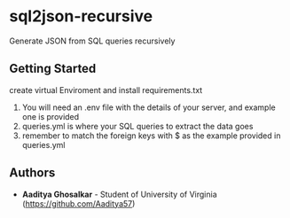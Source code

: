 # sql2json-recursive

Generate JSON from SQL queries recursively 

## Getting Started

create virtual Enviroment and install requirements.txt

1. You will need an .env file with the details of your server, and example one is provided
2. queries.yml is where your SQL queries to extract the data goes
3. remember to match the foreign keys with $ as the example provided in queries.yml

## Authors

* **Aaditya Ghosalkar** - Student of University of Virginia (https://github.com/Aaditya57)

